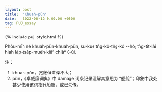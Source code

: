 ```yaml
---
layout: post
title:  "Khuah-pŭn"
date:   2022-08-13 9:00:00 +0800
tag: PUJ_essay
---
```


{% include puj-style.html %}

Phòu-mīn né khuah-pŭn-khuah-pŭn, su-kuè tn̂g-kô-tn̂g-kô --hó; tn̂g-tit-lâi hiah la̍p-tsa̍p-mue̍h-kiăⁿ chiàⁿ ŭ-ūi.
<br>


注：
1. khuah-pŭn，宽敞但进深不大；<br>
2. pŭn，《卓威廉词典》中 damage 词条记录理解其意思为 “船舱”；印象中我处甚少使用该词指代船舱，或已失传。
